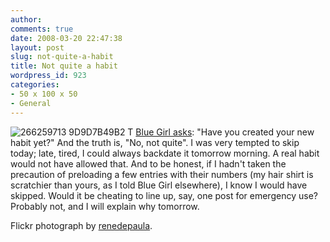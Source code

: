 ```yaml
---
author:
comments: true
date: 2008-03-20 22:47:38
layout: post
slug: not-quite-a-habit
title: Not quite a habit
wordpress_id: 923
categories:
- 50 x 100 x 50
- General
---
```


![266259713 9D9D7B49B2 T](http://jeremycherfas.net/uploads/266259713-9d9d7b49b2-t.jpg) [Blue Girl asks](http://jeremycherfas.net/2008/03/17/a-real-mistress-of-the-art/#comment-9451): "Have you created your new habit yet?" And the truth is, "No, not quite". I was very tempted to skip today; late, tired, I could always backdate it tomorrow morning.  A real habit would not have allowed that. And to be honest, if I hadn't taken the precaution of preloading a few entries with their numbers (my hair shirt is scratchier than yours, as I told Blue Girl elsewhere), I know I would have skipped. Would it be cheating to line up, say, one post for emergency use? Probably not, and I will explain why tomorrow.

Flickr photograph by [renedepaula](http://flickr.com/photos/renedepaula/266259713/).

